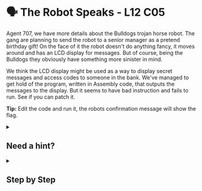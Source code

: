 # 🗣 The Robot Speaks - L12 C05

Agent 707, we have more details about the Bulldogs trojan horse robot. The gang are planning to send the robot to a senior manager as a pretend birthday gift! On the face of it the robot doesn't do anything fancy, it moves around and has an LCD display for messages. But of course, being the Bulldogs they obviously have something more sinister in mind.

We think the LCD display might be used as a way to display secret messages and access codes to someone in the bank. We've managed to get hold of the program, written in Assembly code, that outputs the messages to the display. But it seems to have bad instruction and fails to run. See if you can patch it.

**Tip:** Edit the code and run it, the robots confirmation message will show the flag.

<details><summary>

## Need a hint?</summary>

```txt
💡 Hint: You'll want to check that all the assembly instructions are valid instructions.
```

</details>

<details><summary>

## Step by Step</summary>

- Change `af` in the `DoMore` line to `al`.

```nasm
section .data
Snippet: db "@E9>06G@Q:CN3C57I<)<)*"
SnipLen: equ $-Snippet
section .text
global _start
_start:
        nop
        mov ecx,Snippet
        mov edx,SnipLen
        mov eax,6
DoMore: add byte [ecx],al
        inc ecx
        inc eax
        dec edx
        jnz DoMore
        mov eax,4
        mov ebx,1
        sub ecx,SnipLen
        mov edx,SnipLen
        int 80H
        mov eax,1
        mov ebx,0
        int 80H
        nop
```

`flag: zrh8v8kmBVNL8zE8EUUV`

</details>
